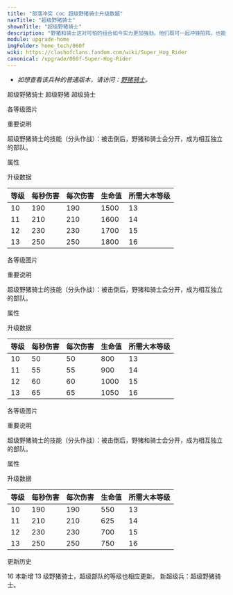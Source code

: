 ```yaml
---
title: "部落冲突 coc 超级野猪骑士升级数据"
navTitle: "超级野猪骑士"
shownTitle: "超级野猪骑士"
description: "野猪和骑士这对可怕的组合如今实力更加强劲。他们既可一起冲锋陷阵，也能分开行动，继续并肩作战。"
module: upgrade-home
imgFolder: home_tech/060f
wiki: https://clashofclans.fandom.com/wiki/Super_Hog_Rider
canonical: /upgrade/060f-Super-Hog-Rider
---
```


- *如想查看该兵种的普通版本，请访问：[野猪骑士](/upgrade/0081-Hog-Rider)。*

<SwitchTabs contentClass="cp-unit-items" :stickyTabs="true" :pageTabs="true">
    <SwitchTab tabId="cp-unit-item-0" :activeTab="true">超级野猪骑士</SwitchTab>
    <SwitchTab tabId="cp-unit-item-1">超级野猪</SwitchTab>
    <SwitchTab tabId="cp-unit-item-2">超级骑士</SwitchTab>
</SwitchTabs>

<!-- ↓↓↓ 超级野猪骑士 ↓↓↓ -->
<SwitchTabGroup id="cp-unit-item-0" class="cp-unit-items">
<UnitInfo :folder="$frontmatter.imgFolder" imgSrc="Super_Hog_Rider_info.png" imgAlt="超级野猪骑士"
    description="野猪和骑士这对可怕的组合如今实力更加强劲。他们既可一起冲锋陷阵，也能分开行动，继续并肩作战。" />

<SmallTitle>各等级图片</SmallTitle>

<Panel>
    <UnitImgGroup :folder="$frontmatter.imgFolder">
        <UnitImg imgTitle="所有等级" imgSrc="Super_Hog_Rider10.png" />
    </UnitImgGroup>
</Panel>

<SmallTitle>重要说明</SmallTitle>

超级野猪骑士的技能（分头作战）：被击倒后，野猪和骑士会分开，成为相互独立的部队。

<SmallTitle>属性</SmallTitle>

<UnitProperties>
    <UnitProperty pKey="攻击偏好" pValue="防御建筑" />
    <UnitProperty pKey="伤害类型" pValue="单体伤害" />
    <UnitProperty pKey="攻击的目标" pValue="仅地面目标" />
    <UnitProperty pKey="占据人口" pValue="12" />
    <UnitProperty pKey="移动速度" pValue="3 格/秒" />
    <UnitProperty pKey="攻击速度" pValue="1 秒/次" />
    <UnitProperty pKey="攻击距离" pValue="0.6 格" />
    <UnitProperty pKey="最低野猪骑士等级" pValue="10" />
    <UnitProperty pKey="最低大本等级" pValue="13" />
    <UnitProperty pKey="强化费用" pValue="2.5 万黑油" />
    <UnitProperty pKey="强化有效期" pValue="3 天" />
    <UnitProperty pKey="训练时间" pValue="108" trainingSystem="2022" />
</UnitProperties>

<SmallTitle>升级数据</SmallTitle>

<UnitTable>

| 等级 |  每秒伤害  |  每次伤害  | 生命值 |所需大本等级|
| ---- |    ----   |    ----   |  ---- |    ----   |
|  10  |    190    |    190    |  1500 |     13    |
|  11  |    210    |    210    |  1600 |     14    |
|  12  |    230    |    230    |  1700 |     15    |
|  13  |    250    |    250    |  1800 |     16    |
</UnitTable>
</SwitchTabGroup>

<!-- ↓↓↓ 超级野猪 ↓↓↓ -->
<SwitchTabGroup id="cp-unit-item-1" class="cp-unit-items">
<UnitInfo :folder="$frontmatter.imgFolder" imgSrc="Super_Hog_info.png" imgAlt="超级野猪"
    description="没有骑士的野猪也能跃过城墙、攻击防御建筑。所以骑士一开始存在的意义是什么？" />

<SmallTitle>各等级图片</SmallTitle>

<Panel>
    <UnitImgGroup :folder="$frontmatter.imgFolder">
        <UnitImg imgTitle="所有等级" imgSrc="Super_Hog10.png" />
    </UnitImgGroup>
</Panel>

<SmallTitle>重要说明</SmallTitle>

超级野猪骑士的技能（分头作战）：被击倒后，野猪和骑士会分开，成为相互独立的部队。

<SmallTitle>属性</SmallTitle>

<UnitProperties>
    <UnitProperty pKey="攻击偏好" pValue="防御建筑" />
    <UnitProperty pKey="伤害类型" pValue="单体伤害" />
    <UnitProperty pKey="攻击的目标" pValue="仅地面目标" />
    <UnitProperty pKey="移动速度" pValue="4 格/秒" />
    <UnitProperty pKey="攻击速度" pValue="1 秒/次" />
    <UnitProperty pKey="攻击距离" pValue="0.6 格" />
</UnitProperties>

<SmallTitle>升级数据</SmallTitle>

<UnitTable>

| 等级 |  每秒伤害  |  每次伤害  | 生命值 |所需大本等级|
| ---- |    ----   |    ----   |  ---- |    ----   |
|  10  |     50    |     50    |   800 |     13    |
|  11  |     55    |     55    |   900 |     14    |
|  12  |     60    |     60    |  1000 |     15    |
|  13  |     65    |     65    |  1050 |     16    |
</UnitTable>
</SwitchTabGroup>

<!-- ↓↓↓ 超级骑士 ↓↓↓ -->
<SwitchTabGroup id="cp-unit-item-2" class="cp-unit-items">
<UnitInfo :folder="$frontmatter.imgFolder" imgSrc="Super_Rider_info.png" imgAlt="超级骑士"
    description="没有野猪的骑士依旧势不可挡，他会抡起锤子攻击所有周围的目标。" />

<SmallTitle>各等级图片</SmallTitle>

<Panel>
    <UnitImgGroup :folder="$frontmatter.imgFolder">
        <UnitImg imgTitle="所有等级" imgSrc="Super_Rider10.png" />
    </UnitImgGroup>
</Panel>

<SmallTitle>重要说明</SmallTitle>

超级野猪骑士的技能（分头作战）：被击倒后，野猪和骑士会分开，成为相互独立的部队。

<SmallTitle>属性</SmallTitle>

<UnitProperties>
    <UnitProperty pKey="攻击偏好" pValue="无" />
    <UnitProperty pKey="伤害类型" pValue="单体伤害" />
    <UnitProperty pKey="攻击的目标" pValue="仅地面目标" />
    <UnitProperty pKey="移动速度" pValue="2 格/秒" />
    <UnitProperty pKey="攻击速度" pValue="1 秒/次" />
    <UnitProperty pKey="攻击距离" pValue="0.4 格" />
</UnitProperties>

<SmallTitle>升级数据</SmallTitle>

<UnitTable>

| 等级 |  每秒伤害  |  每次伤害  | 生命值 |所需大本等级|
| ---- |    ----   |    ----   |  ---- |    ----   |
|  10  |    190    |    190    |  550  |     13    |
|  11  |    210    |    210    |  625  |     14    |
|  12  |    230    |    230    |  700  |     15    |
|  13  |    250    |    250    |  750  |     16    |
</UnitTable>
</SwitchTabGroup>

<!-- ↓↓↓ 公共部分 ↓↓↓ -->
<SmallTitle>更新历史</SmallTitle>

<Timeline>
    <TimelineItem date="2024/02/27">
        <TimelineRow>16 本新增 13 级野猪骑士，超级部队的等级也相应更新。</TimelineRow>
    </TimelineItem>
    <TimelineItem date="2023/06/12">
        <TimelineRow>新超级兵：超级野猪骑士。</TimelineRow>
    </TimelineItem>
    <TimelineItem :historyBottom="true" />
</Timeline>
